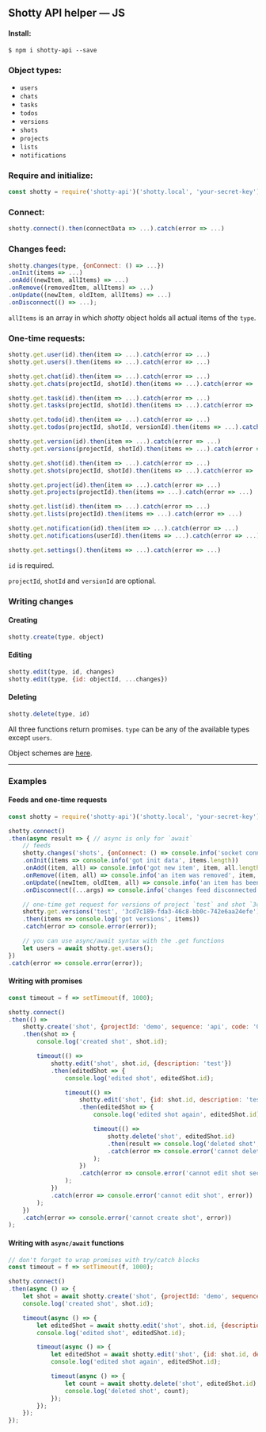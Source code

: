 ## Shotty API helper — JS


#### Install:
`$ npm i shotty-api --save`


### Object types:
- `users`
- `chats`
- `tasks`
- `todos`
- `versions`
- `shots`
- `projects`
- `lists`
- `notifications`


### Require and initialize:
```js
const shotty = require('shotty-api')('shotty.local', 'your-secret-key');
```


### Connect:
```js
shotty.connect().then(connectData => ...).catch(error => ...)
```


### Changes feed:
```js
shotty.changes(type, {onConnect: () => ...})
.onInit(items => ...)
.onAdd((newItem, allItems) => ...)
.onRemove((removedItem, allItems) => ...)
.onUpdate((newItem, oldItem, allItems) => ...)
.onDisconnect(() => ...);
```

`allItems` is an array in which _shotty_ object holds all actual items of the `type`.


### One-time requests:
```js
shotty.get.user(id).then(item => ...).catch(error => ...)
shotty.get.users().then(items => ...).catch(error => ...)

shotty.get.chat(id).then(item => ...).catch(error => ...)
shotty.get.chats(projectId, shotId).then(items => ...).catch(error => ...)

shotty.get.task(id).then(item => ...).catch(error => ...)
shotty.get.tasks(projectId, shotId).then(items => ...).catch(error => ...)

shotty.get.todo(id).then(item => ...).catch(error => ...)
shotty.get.todos(projectId, shotId, versionId).then(items => ...).catch(error => ...)

shotty.get.version(id).then(item => ...).catch(error => ...)
shotty.get.versions(projectId, shotId).then(items => ...).catch(error => ...)

shotty.get.shot(id).then(item => ...).catch(error => ...)
shotty.get.shots(projectId, shotId).then(items => ...).catch(error => ...)

shotty.get.project(id).then(item => ...).catch(error => ...)
shotty.get.projects(projectId).then(items => ...).catch(error => ...)

shotty.get.list(id).then(item => ...).catch(error => ...)
shotty.get.lists(projectId).then(items => ...).catch(error => ...)

shotty.get.notification(id).then(item => ...).catch(error => ...)
shotty.get.notifications(userId).then(items => ...).catch(error => ...)

shotty.get.settings().then(items => ...).catch(error => ...)
```

`id` is required.

`projectId`, `shotId` and `versionId` are optional.


### Writing changes

#### Creating
```js
shotty.create(type, object)
```

#### Editing
```js
shotty.edit(type, id, changes)
shotty.edit(type, {id: objectId, ...changes})
```

#### Deleting
```js
shotty.delete(type, id)
```

All three functions return promises.
`type` can be any of the available types except `users`.

Object schemes are [here](./schemes.md).

---

### Examples

#### Feeds and one-time requests
```js
const shotty = require('shotty-api')('shotty.local', 'your-secret-key');

shotty.connect()
.then(async result => { // async is only for `await`
	// feeds
	shotty.changes('shots', {onConnect: () => console.info('socket connected')})
	.onInit(items => console.info('got init data', items.length))
	.onAdd((item, all) => console.info('got new item', item, all.length))
	.onRemove((item, all) => console.info('an item was removed', item, all.length))
	.onUpdate((newItem, oldItem, all) => console.info('an item has been updated', oldItem, newItem, all.length))
	.onDisconnect((...args) => console.info('changes feed disconnected', ...args))

	// one-time get request for versions of project `test` and shot `3cd7c189-fda3-46c8-bb0c-742e6aa24efe`
	shotty.get.versions('test', '3cd7c189-fda3-46c8-bb0c-742e6aa24efe')
	.then(items => console.log('got versions', items))
	.catch(error => console.error(error));

	// you can use async/await syntax with the .get functions
	let users = await shotty.get.users();
})
.catch(error => console.error(error));
```


#### Writing with promises
```js
const timeout = f => setTimeout(f, 1000);

shotty.connect()
.then(() =>
	shotty.create('shot', {projectId: 'demo', sequence: 'api', code: '001', creatorId: null})
	.then(shot => {
		console.log('created shot', shot.id);

		timeout(() =>
			shotty.edit('shot', shot.id, {description: 'test'})
			.then(editedShot => {
				console.log('edited shot', editedShot.id);

				timeout(() =>
					shotty.edit('shot', {id: shot.id, description: 'test2'})
					.then(editedShot => {
						console.log('edited shot again', editedShot.id);

						timeout(() =>
							shotty.delete('shot', editedShot.id)
							.then(result => console.log('deleted shot', result))
							.catch(error => console.error('cannot delete shot', error))
						);
					})
					.catch(error => console.error('cannot edit shot second time', error))
				);
			})
			.catch(error => console.error('cannot edit shot', error))
		);
	})
	.catch(error => console.error('cannot create shot', error))
);
```

#### Writing with `async/await` functions
```js
// don't forget to wrap promises with try/catch blocks
const timeout = f => setTimeout(f, 1000);

shotty.connect()
.then(async () => {
	let shot = await shotty.create('shot', {projectId: 'demo', sequence: 'api', code: '001', creatorId: null});
	console.log('created shot', shot.id);

	timeout(async () => {
		let editedShot = await shotty.edit('shot', shot.id, {description: 'test'});
		console.log('edited shot', editedShot.id);

		timeout(async () => {
			let editedShot = await shotty.edit('shot', {id: shot.id, description: 'test 2'});
			console.log('edited shot again', editedShot.id);

			timeout(async () => {
				let count = await shotty.delete('shot', editedShot.id);
				console.log('deleted shot', count);
			});
		});
	});
});
```
